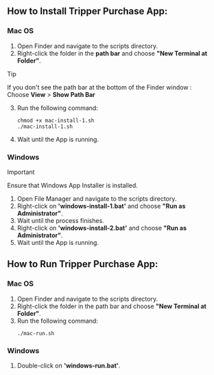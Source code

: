 ## How to Install Tripper Purchase App:
### Mac OS
1. Open Finder and navigate to the scripts directory.
2. Right-click the folder in the **path bar** and choose **"New Terminal at Folder"**.
> [!TIP]
> If you don't see the path bar at the bottom of the Finder window : <br/>
> Choose **View** > **Show Path Bar**
3. Run the following command:
   ```
   chmod +x mac-install-1.sh
   ./mac-install-1.sh
   ```
4. Wait until the App is running.

### Windows
> [!IMPORTANT]
> Ensure that Windows App Installer is installed.
1. Open File Manager and navigate to the scripts directory.
2. Right-click on **'windows-install-1.bat'** and choose **"Run as Administrator"**.
3. Wait until the process finishes.
4. Right-click on **'windows-install-2.bat'** and choose **"Run as Administrator"**.
5. Wait until the App is running.

## How to Run Tripper Purchase App:
### Mac OS
1. Open Finder and navigate to the scripts directory.
2. Right-click the folder in the path bar and choose **"New Terminal at Folder"**.
3. Run the following command:
   ```
   ./mac-run.sh
   ```

### Windows
1. Double-click on **'windows-run.bat'**.

